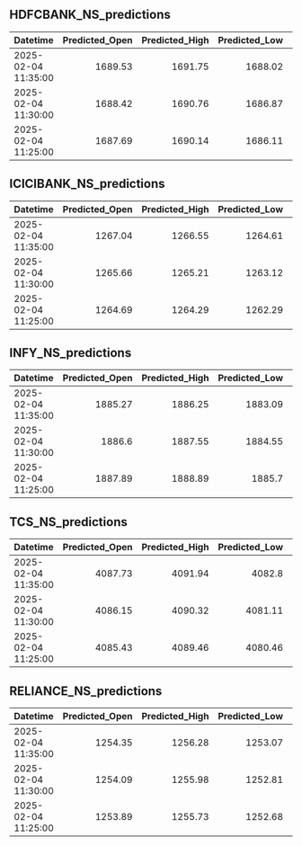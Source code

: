 ## HDFCBANK_NS_predictions
| Datetime            |   Predicted_Open |   Predicted_High |   Predicted_Low |   Predicted_Close |   Predicted_Volume |
|:--------------------|-----------------:|-----------------:|----------------:|------------------:|-------------------:|
| 2025-02-04 11:35:00 |          1689.53 |          1691.75 |         1688.02 |           1690.53 |            85765.5 |
| 2025-02-04 11:30:00 |          1688.42 |          1690.76 |         1686.87 |           1689.64 |            84492   |
| 2025-02-04 11:25:00 |          1687.69 |          1690.14 |         1686.11 |           1689.13 |            83811.4 |

## ICICIBANK_NS_predictions
| Datetime            |   Predicted_Open |   Predicted_High |   Predicted_Low |   Predicted_Close |   Predicted_Volume |
|:--------------------|-----------------:|-----------------:|----------------:|------------------:|-------------------:|
| 2025-02-04 11:35:00 |          1267.04 |          1266.55 |         1264.61 |           1266.8  |             105286 |
| 2025-02-04 11:30:00 |          1265.66 |          1265.21 |         1263.12 |           1265.22 |             105346 |
| 2025-02-04 11:25:00 |          1264.69 |          1264.29 |         1262.29 |           1264.27 |             101436 |

## INFY_NS_predictions
| Datetime            |   Predicted_Open |   Predicted_High |   Predicted_Low |   Predicted_Close |   Predicted_Volume |
|:--------------------|-----------------:|-----------------:|----------------:|------------------:|-------------------:|
| 2025-02-04 11:35:00 |          1885.27 |          1886.25 |         1883.09 |           1884.69 |            51708.1 |
| 2025-02-04 11:30:00 |          1886.6  |          1887.55 |         1884.55 |           1886.09 |            49070.7 |
| 2025-02-04 11:25:00 |          1887.89 |          1888.89 |         1885.7  |           1887.28 |            52100.8 |

## TCS_NS_predictions
| Datetime            |   Predicted_Open |   Predicted_High |   Predicted_Low |   Predicted_Close |   Predicted_Volume |
|:--------------------|-----------------:|-----------------:|----------------:|------------------:|-------------------:|
| 2025-02-04 11:35:00 |          4087.73 |          4091.94 |         4082.8  |           4087.39 |            13361.3 |
| 2025-02-04 11:30:00 |          4086.15 |          4090.32 |         4081.11 |           4085.63 |            13326.5 |
| 2025-02-04 11:25:00 |          4085.43 |          4089.46 |         4080.46 |           4085.08 |            13096.9 |

## RELIANCE_NS_predictions
| Datetime            |   Predicted_Open |   Predicted_High |   Predicted_Low |   Predicted_Close |   Predicted_Volume |
|:--------------------|-----------------:|-----------------:|----------------:|------------------:|-------------------:|
| 2025-02-04 11:35:00 |          1254.35 |          1256.28 |         1253.07 |           1254.17 |            83705.8 |
| 2025-02-04 11:30:00 |          1254.09 |          1255.98 |         1252.81 |           1253.89 |            84261.2 |
| 2025-02-04 11:25:00 |          1253.89 |          1255.73 |         1252.68 |           1253.76 |            88923.2 |


